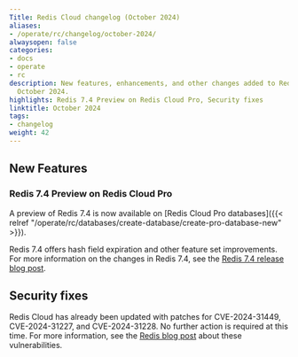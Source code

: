 ```yaml
---
Title: Redis Cloud changelog (October 2024)
aliases:
- /operate/rc/changelog/october-2024/
alwaysopen: false
categories:
- docs
- operate
- rc
description: New features, enhancements, and other changes added to Redis Cloud during
  October 2024.
highlights: Redis 7.4 Preview on Redis Cloud Pro, Security fixes
linktitle: October 2024
tags:
- changelog
weight: 42
---
```


## New Features

### Redis 7.4 Preview on Redis Cloud Pro

A preview of Redis 7.4 is now available on [Redis Cloud Pro databases]({{< relref "/operate/rc/databases/create-database/create-pro-database-new" >}}).

Redis 7.4 offers hash field expiration and other feature set improvements. For more information on the changes in Redis 7.4, see the [Redis 7.4 release blog post](https://redis.io/blog/announcing-redis-community-edition-and-redis-stack-74).

## Security fixes

Redis Cloud has already been updated with patches for CVE-2024-31449, CVE-2024-31227, and CVE-2024-31228. No further action is required at this time. For more information, see the [Redis blog post](https://redis.io/blog/security-advisory-cve-2024-31449-cve-2024-31227-cve-2024-31228/) about these vulnerabilities.